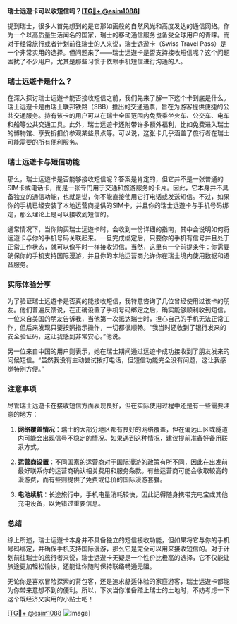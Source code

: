 **瑞士远遊卡可以收短信吗？[[TG💪+ @esim1088](https://t.me/s/esim1088)]**

提到瑞士，很多人首先想到的是它那如画般的自然风光和高度发达的通信网络。作为一个以高质量生活闻名的国家，瑞士的移动通信服务也备受全球用户的青睐。而对于经常旅行或者计划前往瑞士的人来说，瑞士远遊卡（Swiss Travel Pass）是一个非常实用的选择。但问题来了——瑞士远遊卡是否支持接收短信呢？这个问题困扰了不少用户，尤其是那些习惯于依赖手机短信进行沟通的人。

### 瑞士远遊卡是什么？

在深入探讨瑞士远遊卡能否接收短信之前，我们先来了解一下这个卡到底是什么。瑞士远遊卡是由瑞士联邦铁路（SBB）推出的交通通票，旨在为游客提供便捷的公共交通服务。持有该卡的用户可以在瑞士全国范围内免费乘坐火车、公交车、电车和船等公共交通工具。此外，瑞士远遊卡还附带许多额外福利，比如免费进入瑞士的博物馆、享受折扣价参观某些景点等。可以说，这张卡几乎涵盖了旅行者在瑞士可能需要的所有便利服务。

### 瑞士远遊卡与短信功能

那么，瑞士远遊卡是否能够接收短信呢？答案是肯定的，但它并不是一张普通的SIM卡或电话卡，而是一张专门用于交通和旅游服务的卡片。因此，它本身并不具备独立的通信功能，也就是说，你不能直接使用它打电话或发送短信。不过，如果你的手机已经安装了本地运营商提供的SIM卡，并且你的瑞士远遊卡与手机号码绑定，那么理论上是可以接收到短信的。

通常情况下，当你购买瑞士远遊卡时，会收到一份详细的指南，其中会说明如何将远遊卡与你的手机号码关联起来。一旦完成绑定后，只要你的手机有信号并且处于正常工作状态，就可以像平时一样接收短信。当然，这里有一个前提条件：你需要确保你的手机支持国际漫游，并且你的本地运营商允许你在瑞士境内使用数据和语音服务。

### 实际体验分享

为了验证瑞士远遊卡是否真的能接收短信，我特意咨询了几位曾经使用过该卡的朋友。他们普遍反馈说，在正确设置了手机号码绑定之后，确实能够顺利收到短信。一位来自美国的朋友告诉我，当他第一次抵达瑞士时，担心自己的手机无法正常工作，但后来发现只要按照指示操作，一切都很顺畅。“我当时还收到了银行发来的安全验证码，这让我感到非常安心。”他说。

另一位来自中国的用户则表示，她在瑞士期间通过远遊卡成功接收到了朋友发来的问候短信。“虽然我没有主动尝试拨打电话，但短信功能完全没有问题，这让我感觉特别方便。”

### 注意事项

尽管瑞士远遊卡在接收短信方面表现良好，但在实际使用过程中还是有一些需要注意的地方：

1. **网络覆盖情况**：瑞士的大部分地区都有良好的网络覆盖，但在偏远山区或隧道内可能会出现信号不稳定的情况。如果遇到这种情况，建议提前准备好备用联系方式。
   
2. **运营商设置**：不同国家的运营商对于国际漫游的政策有所不同，因此在出发前最好联系你的运营商确认相关费用和服务条款。有些运营商可能会收取较高的漫游费，而有些则提供了免费或低价的国际漫游套餐。

3. **电池续航**：长途旅行中，手机电量消耗较快，因此记得随身携带充电宝或其他充电设备，以免错过重要信息。

### 总结

综上所述，瑞士远遊卡本身并不具备独立的短信接收功能，但如果将它与你的手机号码绑定，并确保手机支持国际漫游，那么它是完全可以用来接收短信的。对于计划前往瑞士的旅行者来说，瑞士远遊卡无疑是一个性价比极高的选择，它不仅能让旅途更加轻松愉快，还能让你随时保持联络畅通无阻。

无论你是喜欢冒险探索的背包客，还是追求舒适体验的家庭游客，瑞士远遊卡都能为你带来意想不到的便利。所以，下次当你准备踏上瑞士的土地时，不妨考虑一下这个既经济又实用的小贴士吧！

[[TG💪+ @esim1088](https://t.me/s/esim1088) ![Image](https://i.postimg.cc/4NQfJmqS/Snipaste-2025-05-13-00-14-12.png)]
